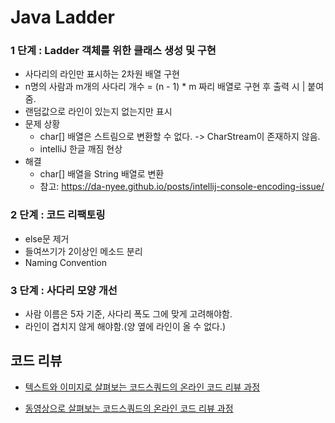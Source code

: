 # Java Ladder

### 1 단계 : Ladder 객체를 위한 클래스 생성 및 구현
  - 사다리의 라인만 표시하는 2차원 배열 구현
  - n명의 사람과 m개의 사다리 개수 = (n - 1) * m 짜리 배열로 구현 후 출력 시 | 붙여줌.
  - 랜덤값으로 라인이 있는지 없는지만 표시
  - 문제 상황
    - char[] 배열은 스트림으로 변환할 수 없다. -> CharStream이 존재하지 않음.
    - intelliJ 한글 깨짐 현상
  - 해결
    - char[] 배열을 String 배열로 변환
    - 참고: https://da-nyee.github.io/posts/intellij-console-encoding-issue/

### 2 단계 : 코드 리팩토링
  - else문 제거
  - 들여쓰기가 2이상인 메소드 분리
  - Naming Convention

### 3 단계 : 사다리 모양 개선
  - 사람 이름은 5자 기준, 사다리 폭도 그에 맞게 고려해야함.
  - 라인이 겹치지 않게 해야함.(양 옆에 라인이 올 수 없다.)


## 코드 리뷰

* [텍스트와 이미지로 살펴보는 코드스쿼드의 온라인 코드 리뷰 과정](https://github.com/code-squad/codesquad-docs/blob/master/codereview/README.md)

* [동영상으로 살펴보는 코드스쿼드의 온라인 코드 리뷰 과정](https://youtube.com/watch?v=lFinZfu3QO0&si=EnSIkaIECMiOmarE)
